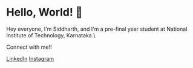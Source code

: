 # Hello, World! 👋

Hey everyone, I'm Siddharth, and I'm a pre-final year student at National Institute of Technology, Karnataka.\

Connect with me!!

<a href="linkedin.com/in/siddharthct/" target="_blank">LinkedIn</a>
<a href="https://www.instagram.com/siddharth.tanksali/" target="_blank">Instagram</a>
